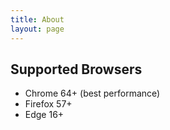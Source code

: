 ```yaml
---
title: About
layout: page
---
```


Supported Browsers
------------------

 * Chrome 64+ (best performance)
 * Firefox 57+
 * Edge 16+
